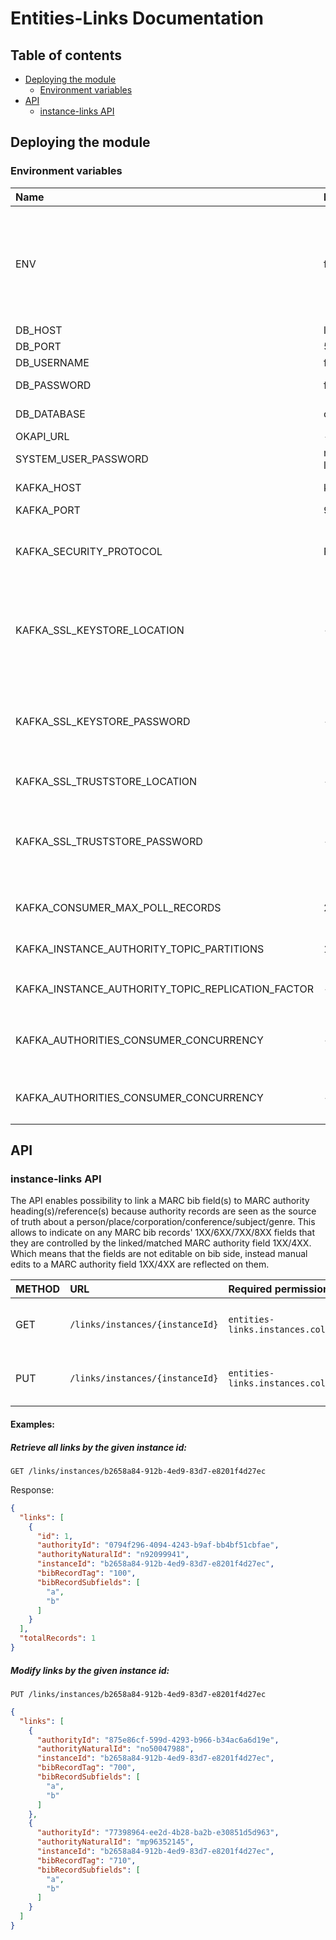 # Entities-Links Documentation

## Table of contents

<!-- TOC -->
  * [Deploying the module](#deploying-the-module)
    * [Environment variables](#environment-variables)
  * [API](#api)
    * [instance-links API](#instance-links-api)
<!-- TOC -->

## Deploying the module
### Environment variables

| Name                                              | Default value      | Description                                                                                                                                                                           |
|:--------------------------------------------------|:-------------------|:--------------------------------------------------------------------------------------------------------------------------------------------------------------------------------------|
| ENV                                               | folio              | The logical name of the deployment, must be unique across all environments using the same shared Kafka/Elasticsearch clusters, `a-z (any case)`, `0-9`, `-`, `_` symbols only allowed |
| DB_HOST                                           | localhost          | Postgres hostname                                                                                                                                                                     |
| DB_PORT                                           | 5432               | Postgres port                                                                                                                                                                         |
| DB_USERNAME                                       | folio_admin        | Postgres username                                                                                                                                                                     |
| DB_PASSWORD                                       | folio_admin        | Postgres username password                                                                                                                                                            |
| DB_DATABASE                                       | okapi_modules      | Postgres database name                                                                                                                                                                |
| OKAPI_URL                                         | -                  | Okapi URL                                                                                                                                                                             |
| SYSTEM_USER_PASSWORD                              | mod-entities-links | Password for system user                                                                                                                                                              |
| KAFKA_HOST                                        | kafka              | Kafka broker hostname                                                                                                                                                                 |
| KAFKA_PORT                                        | 9092               | Kafka broker port                                                                                                                                                                     |
| KAFKA_SECURITY_PROTOCOL                           | PLAINTEXT          | Kafka security protocol used to communicate with brokers (SSL or PLAINTEXT)                                                                                                           |
| KAFKA_SSL_KEYSTORE_LOCATION                       | -                  | The location of the Kafka key store file. This is optional for client and can be used for two-way authentication for client.                                                          |
| KAFKA_SSL_KEYSTORE_PASSWORD                       | -                  | The store password for the Kafka key store file. This is optional for client and only needed if 'ssl.keystore.location' is configured.                                                |
| KAFKA_SSL_TRUSTSTORE_LOCATION                     | -                  | The location of the Kafka trust store file.                                                                                                                                           |
| KAFKA_SSL_TRUSTSTORE_PASSWORD                     | -                  | The password for the Kafka trust store file. If a password is not set, trust store file configured will still be used, but integrity checking is disabled.                            |
| KAFKA_CONSUMER_MAX_POLL_RECORDS                   | 200                | Maximum number of records returned in a single call to poll().                                                                                                                        |
| KAFKA_INSTANCE_AUTHORITY_TOPIC_PARTITIONS         | 10                 | Amount of partitions for `links.instance-authority` topic.                                                                                                                            |
| KAFKA_INSTANCE_AUTHORITY_TOPIC_REPLICATION_FACTOR | -                  | Replication factor for `links.instance-authority` topic.                                                                                                                              |
| KAFKA_AUTHORITIES_CONSUMER_CONCURRENCY            | -                  | Number of kafka concurrent threads for `inventory.authority` message consuming                                                                                                        |
| KAFKA_AUTHORITIES_CONSUMER_CONCURRENCY            | -                  | Subscription pattern for `inventory.authority` message consumers.                                                                                                                     |

## API

### instance-links API
The API enables possibility to link a MARC bib field(s) to MARC authority heading(s)/reference(s) because authority records are seen as the source of truth about a person/place/corporation/conference/subject/genre.
This allows to indicate on any MARC bib records' 1XX/6XX/7XX/8XX fields that they are controlled by the linked/matched MARC authority field 1XX/4XX.
Which means that the fields are not editable on bib side, instead manual edits to a MARC authority field 1XX/4XX are reflected on them.

| METHOD | URL                                   | Required permissions                      | DESCRIPTION                                 |
|:-------|:--------------------------------------|:------------------------------------------|:--------------------------------------------|
| GET    | `/links/instances/{instanceId}`       | `entities-links.instances.collection.get` | Get links collection related to Instance    |
| PUT    | `/links/instances/{instanceId}`       | `entities-links.instances.collection.put` | Update links collection related to Instance |

#### Examples:

<a name="retrieve-instance-links"></a>
##### Retrieve all links by the given instance id:
`GET /links/instances/b2658a84-912b-4ed9-83d7-e8201f4d27ec`

Response:

```json
{
  "links": [
    {
      "id": 1,
      "authorityId": "0794f296-4094-4243-b9af-bb4bf51cbfae",
      "authorityNaturalId": "n92099941",
      "instanceId": "b2658a84-912b-4ed9-83d7-e8201f4d27ec",
      "bibRecordTag": "100",
      "bibRecordSubfields": [
        "a",
        "b"
      ]
    }
  ],
  "totalRecords": 1
}
```
<a name='modify-instance-links'></a>
##### Modify links by the given instance id:
`PUT /links/instances/b2658a84-912b-4ed9-83d7-e8201f4d27ec`

```json
{
  "links": [
    {
      "authorityId": "875e86cf-599d-4293-b966-b34ac6a6d19e",
      "authorityNaturalId": "no50047988",
      "instanceId": "b2658a84-912b-4ed9-83d7-e8201f4d27ec",
      "bibRecordTag": "700",
      "bibRecordSubfields": [
        "a",
        "b"
      ]
    },
    {
      "authorityId": "77398964-ee2d-4b28-ba2b-e30851d5d963",
      "authorityNaturalId": "mp96352145",
      "instanceId": "b2658a84-912b-4ed9-83d7-e8201f4d27ec",
      "bibRecordTag": "710",
      "bibRecordSubfields": [
        "a",
        "b"
      ]
    }
  ]
}
```

